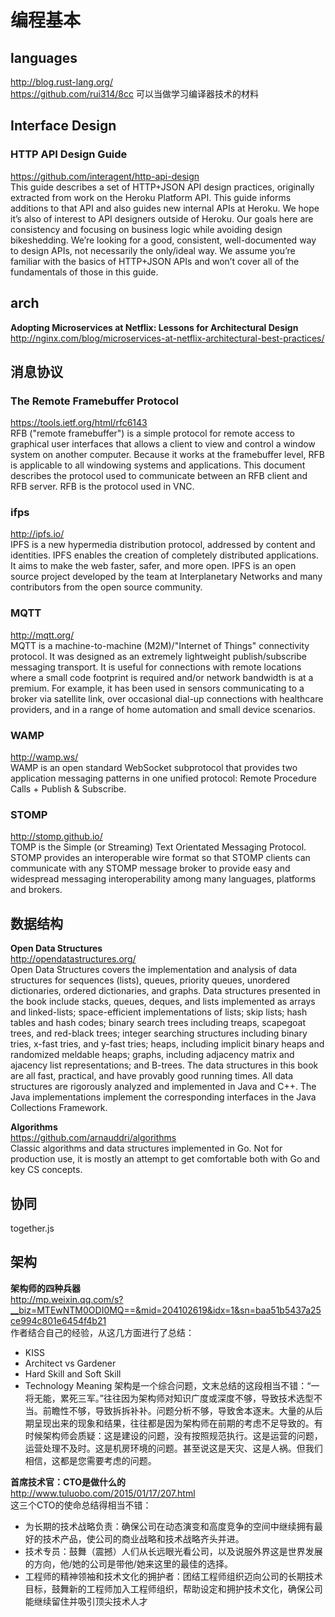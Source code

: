 编程基本  
========  


## languages

http://blog.rust-lang.org/  
https://github.com/rui314/8cc  可以当做学习编译器技术的材料

## Interface Design 

### HTTP API Design Guide  
https://github.com/interagent/http-api-design  
This guide describes a set of HTTP+JSON API design practices, originally extracted from work on the Heroku Platform API. This guide informs additions to that API and also guides new internal APIs at Heroku. We hope it’s also of interest to API designers outside of Heroku. Our goals here are consistency and focusing on business logic while avoiding design bikeshedding. We’re looking for a good, consistent, well-documented way to design APIs, not necessarily the only/ideal way. We assume you’re familiar with the basics of HTTP+JSON APIs and won’t cover all of the fundamentals of those in this guide.

##  arch

**Adopting Microservices at Netflix: Lessons for Architectural Design**  
http://nginx.com/blog/microservices-at-netflix-architectural-best-practices/  

## 消息协议

### The Remote Framebuffer Protocol  
https://tools.ietf.org/html/rfc6143  
RFB ("remote framebuffer") is a simple protocol for remote access to
graphical user interfaces that allows a client to view and control a
window system on another computer.  Because it works at the
framebuffer level, RFB is applicable to all windowing systems and
applications.  This document describes the protocol used to
communicate between an RFB client and RFB server.  RFB is the
protocol used in VNC.

### ifps  

http://ipfs.io/  
IPFS is a new hypermedia distribution protocol, addressed by content and identities. IPFS enables the creation of completely distributed applications. It aims to make the web faster, safer, and more open. IPFS is an open source project developed by the team at Interplanetary Networks and many contributors from the open source community.

### MQTT  
http://mqtt.org/  
MQTT is a machine-to-machine (M2M)/"Internet of Things" connectivity protocol. It was designed as an extremely lightweight publish/subscribe messaging transport. It is useful for connections with remote locations where a small code footprint is required and/or network bandwidth is at a premium. For example, it has been used in sensors communicating to a broker via satellite link, over occasional dial-up connections with healthcare providers, and in a range of home automation and small device scenarios. 

### WAMP  
http://wamp.ws/  
WAMP is an open standard WebSocket subprotocol that provides two application messaging patterns in one unified protocol:
Remote Procedure Calls + Publish & Subscribe.

### STOMP  
http://stomp.github.io/  
TOMP is the Simple (or Streaming) Text Orientated Messaging Protocol. STOMP provides an interoperable wire format so that STOMP clients can communicate with any STOMP message broker to provide easy and widespread messaging interoperability among many languages, platforms and brokers.


## 数据结构

**Open Data Structures**  
http://opendatastructures.org/  
Open Data Structures covers the implementation and analysis of data structures for sequences (lists), queues, priority queues, unordered dictionaries, ordered dictionaries, and graphs. Data structures presented in the book include stacks, queues, deques, and lists implemented as arrays and linked-lists; space-efficient implementations of lists; skip lists; hash tables and hash codes; binary search trees including treaps, scapegoat trees, and red-black trees; integer searching structures including binary tries, x-fast tries, and y-fast tries; heaps, including implicit binary heaps and randomized meldable heaps; graphs, including adjacency matrix and ajacency list representations; and B-trees. The data structures in this book are all fast, practical, and have provably good running times. All data structures are rigorously analyzed and implemented in Java and C++. The Java implementations implement the corresponding interfaces in the Java Collections Framework. 

**Algorithms**  
https://github.com/arnauddri/algorithms  
Classic algorithms and data structures implemented in Go. Not for production use, it is mostly an attempt to get comfortable both with Go and key CS concepts.  

## 协同 

together.js  

## 架构

**架构师的四种兵器**  
http://mp.weixin.qq.com/s?__biz=MTEwNTM0ODI0MQ==&mid=204102619&idx=1&sn=baa51b5437a25ce994c801e6454f4b21  
作者结合自己的经验，从这几方面进行了总结：  
- KISS
- Architect vs Gardener
- Hard Skill and Soft Skill
- Technology Meaning
架构是一个综合问题，文末总结的这段相当不错：“一将无能，累死三军。”往往因为架构师对知识广度或深度不够，导致技术选型不当。前瞻性不够，导致拆拆补补。问题分析不够，导致舍本逐末。大量的从后期呈现出来的现象和结果，往往都是因为架构师在前期的考虑不足导致的。有时候架构师会质疑：这是建设的问题，没有按照规范执行。这是运营的问题，运营处理不及时。这是机房环境的问题。甚至说这是天灾、这是人祸。但我们相信，这都是您需要考虑的问题。

**首席技术官：CTO是做什么的**  
http://www.tuluobo.com/2015/01/17/207.html  
这三个CTO的使命总结得相当不错：
- 为长期的技术战略负责：确保公司在动态演变和高度竞争的空间中继续拥有最好的技术产品，使公司的商业战略和技术战略齐头并进。
- 技术专员：鼓舞（震撼）人们从长远眼光看公司，以及说服外界这是世界发展的方向，他/她的公司是带他/她来这里的最佳的选择。
- 工程师的精神领袖和技术文化的拥护者：团结工程师组织迈向公司的长期技术目标，鼓舞新的工程师加入工程师组织，帮助设定和拥护技术文化，确保公司能继续留住并吸引顶尖技术人才